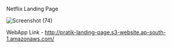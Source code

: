 Netflix Landing Page

![Screenshot (74)](https://github.com/Pratik298686/Netflix-Clone/assets/85446883/8e503744-4693-4dd0-884b-88f2b83219e0)

WebApp Link - http://pratik-landing-page.s3-website.ap-south-1.amazonaws.com/
